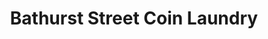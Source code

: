 ---
title: "Bathurst Street Coin Laundry"
url: /north-york/bathurst-street-coin-laundry/
shop: laundry
---